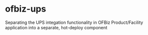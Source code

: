 # ofbiz-ups
Separating the UPS integation functionality in OFBiz Product/Facility application into a separate, hot-deploy component
